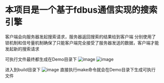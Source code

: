 # 本项目是一个基于fdbus通信实现的搜索引擎
客户端会向服务器发起搜索请求，服务器返回搜索的结果给到客户端
分别使用了锁机制和信号量机制确保了只能客户端完全接受了服务器发送的数据，客户端才能发起新的搜索请求

可执行文件最终都生成在Demo目录下
![image](https://github.com/WdnmdLu/FDBusDemo/assets/141596071/3d393d47-aab5-47ff-868a-612cc792b312)
![image](https://github.com/WdnmdLu/FDBusDemo/assets/141596071/ad270cd7-8a03-47ae-8a1a-6481f6b560c1)


进入到build目录下
![image](https://github.com/WdnmdLu/FDBusDemo/assets/141596071/f292282f-6dd3-4564-a825-1155c65869a3)
直接执行make命令就会在Demo目录下生成可执行文件

